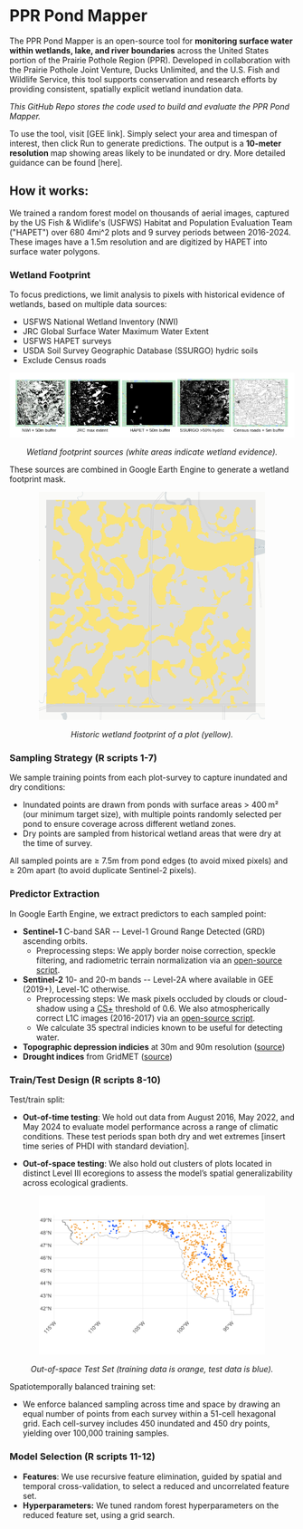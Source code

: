 # PPR Pond Mapper

The PPR Pond Mapper is an open-source tool for **monitoring surface water within wetlands, lake, and river boundaries** across the United States portion of the Prairie Pothole Region (PPR). Developed in collaboration with the Prairie Pothole Joint Venture, Ducks Unlimited, and the U.S. Fish and Wildlife Service, this tool supports conservation and research efforts by providing consistent, spatially explicit wetland inundation data.

*This GitHub Repo stores the code used to build and evaluate the PPR Pond Mapper.*

To use the tool, visit [GEE link]. Simply select your area and timespan of interest, then click Run to generate predictions. The output is a **10-meter resolution** map showing areas likely to be inundated or dry.  More detailed guidance can be found [here].


## How it works: 
We trained a random forest model on thousands of aerial images, captured by the US Fish & Widlife's (USFWS) Habitat and Population Evaluation Team ("HAPET") over 680 4mi^2 plots and 9 survey periods between 2016-2024. These images have a 1.5m resolution and are digitized by HAPET into surface water polygons. 

### Wetland Footprint 
To focus predictions, we limit analysis to pixels with historical evidence of wetlands, based on multiple data sources:

* USFWS National Wetland Inventory (NWI)
* JRC Global Surface Water Maximum Water Extent
* USFWS HAPET surveys
* USDA Soil Survey Geographic Database (SSURGO) hydric soils  
* Exclude Census roads


<p align="center">
  <img src="code/images/WetlandFootprint.png" alt="Wetland footprint sources" width="800" />
</p>
<p align="center"><em>Wetland footprint sources (white areas indicate wetland evidence).</em></p>

These sources are combined in Google Earth Engine to generate a wetland footprint mask.

<p align="center">
  <img src="code/images/2.poss_remove_edges.png" alt="Historic Wetland Footprint of a Plot" width="400">
</p>
<p align="center"><em>Historic wetland footprint of a plot (yellow).</em></p>

### Sampling Strategy (R scripts 1-7)

We sample training points from each plot-survey to capture inundated and dry conditions:

* Inundated points are drawn from ponds with surface areas > 400 m² (our minimum target size), with multiple points randomly selected per pond to ensure coverage across different wetland zones.
* Dry points are sampled from historical wetland areas that were dry at the time of survey.

All sampled points are $\geq$ 7.5m from pond edges (to avoid mixed pixels) and $\geq$ 20m apart (to avoid duplicate Sentinel-2 pixels).

  
### Predictor Extraction
In Google Earth Engine, we extract predictors to each sampled point:

* **Sentinel-1** C-band SAR -- Level-1 Ground Range Detected (GRD) ascending orbits.
  * Preprocessing steps: We apply border noise correction, speckle filtering, and radiometric terrain normalization via an [open-source script](https://github.com/adugnag/gee_s1_ard).
* **Sentinel-2** 10- and 20-m bands -- Level-2A where available in GEE (2019+), Level-1C otherwise. 
  * Preprocessing steps: We mask pixels occluded by clouds or cloud-shadow using a [CS+](https://developers.google.com/earth-engine/datasets/catalog/GOOGLE_CLOUD_SCORE_PLUS_V1_S2_HARMONIZED) threshold of 0.6. We also atmospherically correct L1C images (2016-2017) via an [open-source script](https://github.com/MarcYin/SIAC_GEE). 
  * We calculate 35 spectral indicies known to be useful for detecting water.
* **Topographic depression indicies** at 30m and 90m resolution ([source](https://gee-community-catalog.org/projects/hand/))
* **Drought indices** from GridMET ([source](https://developers.google.com/earth-engine/datasets/catalog/GRIDMET_DROUGHT))

### Train/Test Design (R scripts 8-10)

Test/train split: 

* **Out-of-time testing**: We hold out data from August 2016, May 2022, and May 2024 to evaluate model performance across a range of climatic conditions. These test periods span both dry and wet extremes [insert time series of PHDI with standard deviation].

* **Out-of-space testing**: We also hold out clusters of plots located in distinct Level III ecoregions to assess the model’s spatial generalizability across ecological gradients.

<p align="center">
  <img src="code/images/OOS_set.png" alt="Out-of-space Test Set" width="400">
</p>
<p align="center"><em>Out-of-space Test Set (training data is orange, test data is blue).</em></p>

Spatiotemporally balanced training set:

* We enforce balanced sampling across time and space by drawing an equal number of points from each survey within a 51-cell hexagonal grid. Each cell-survey includes 450 inundated and 450 dry points, yielding over 100,000 training samples.



### Model Selection (R scripts 11-12)
* **Features**: We use recursive feature elimination, guided by spatial and temporal cross-validation, to select a reduced and uncorrelated feature set. 
* **Hyperparameters:** We tuned random forest hyperparameters on the reduced feature set, using a grid search.